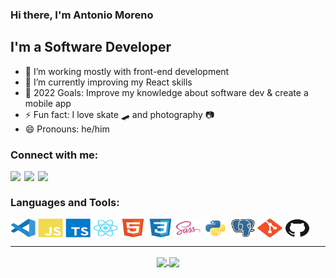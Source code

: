 ### Hi there, I'm Antonio Moreno

## I'm a Software Developer

- 🔭 I’m working mostly with front-end development
- 🌱 I’m currently improving my React skills
- 🥅 2022 Goals: Improve my knowledge about software dev & create a mobile app
- ⚡ Fun fact: I love skate 🛹 and photography 📷 
- 😄 Pronouns: he/him


### Connect with me:
 
<div> 
  <a href="https://instagram.com/antonio_mrh/" target="_blank"><img align="left" width="22px" src="https://cdn.jsdelivr.net/npm/simple-icons@v3/icons/instagram.svg"></a>
  <a href = "mailto:amrh07@gmail.com"><img align="left" width="22px" src="https://cdn.jsdelivr.net/npm/simple-icons@v3/icons/gmail.svg"></a>
  <a href="https://www.linkedin.com/in/antonio-mrh/" target="_blank"><img align="left" width="22px" src="https://cdn.jsdelivr.net/npm/simple-icons@v3/icons/linkedin.svg"></a> 
</div>

<br />

### Languages and Tools:

<div style="display: inline_block">
<img align="center" alt="Antonio-Vscode" height="30" width="40" src="https://raw.githubusercontent.com/devicons/devicon/master/icons/vscode/vscode-original.svg">
  <img align="center" alt="Antonio-Js" height="30" width="40" src="https://raw.githubusercontent.com/devicons/devicon/master/icons/javascript/javascript-plain.svg">
  <img align="center" alt="Antonio-Ts" height="30" width="40" src="https://raw.githubusercontent.com/devicons/devicon/master/icons/typescript/typescript-plain.svg">
  <img align="center" alt="Antonio-React" height="30" width="40" src="https://raw.githubusercontent.com/devicons/devicon/master/icons/react/react-original.svg">
  <img align="center" alt="Antonio-HTML" height="30" width="40" src="https://raw.githubusercontent.com/devicons/devicon/master/icons/html5/html5-original.svg">
  <img align="center" alt="Antonio-CSS" height="30" width="40" src="https://raw.githubusercontent.com/devicons/devicon/master/icons/css3/css3-original.svg">
  <img align="center" alt="Antonio-CSS" height="30" width="40" src="https://raw.githubusercontent.com/devicons/devicon/master/icons/sass/sass-original.svg">
  <img align="center" alt="Antonio-Python" height="30" width="40" src="https://raw.githubusercontent.com/devicons/devicon/master/icons/python/python-original.svg">
  <img align="center" alt="Antonio-Python" height="30" width="40" src="https://raw.githubusercontent.com/devicons/devicon/master/icons/postgresql/postgresql-original.svg">
  <img align="center" alt="Antonio-Git" height="30" width="40" src="https://raw.githubusercontent.com/devicons/devicon/master/icons/git/git-original.svg">
   <img align="center" alt="Antonio-Github" height="30" width="40" src="https://raw.githubusercontent.com/devicons/devicon/master/icons/github/github-original.svg">
  
  
</div>
  

---

<div align="center">
  <a href="https://github.com/AntonioMRH">
  <img height="180em" align="center" src="https://github-readme-stats.vercel.app/api?username=AntonioMRH&show_icons=true&include_all_commits=true&count_private=true"/>
  <img height="180em" align="center" src="https://github-readme-stats.vercel.app/api/top-langs/?username=AntonioMRH&layout=compact&langs_count=7"/>
</div>
